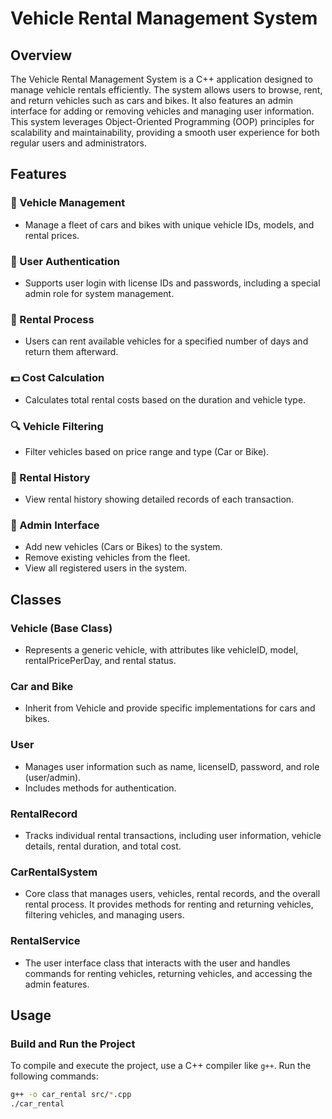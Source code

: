 # Vehicle Rental Management System

## Overview
The Vehicle Rental Management System is a C++ application designed to manage vehicle rentals efficiently. The system allows users to browse, rent, and return vehicles such as cars and bikes. It also features an admin interface for adding or removing vehicles and managing user information. This system leverages Object-Oriented Programming (OOP) principles for scalability and maintainability, providing a smooth user experience for both regular users and administrators.

## Features
### 🚗 Vehicle Management
- Manage a fleet of cars and bikes with unique vehicle IDs, models, and rental prices.

### 👥 User Authentication
- Supports user login with license IDs and passwords, including a special admin role for system management.

### 📅 Rental Process
- Users can rent available vehicles for a specified number of days and return them afterward.

### 💵 Cost Calculation
- Calculates total rental costs based on the duration and vehicle type.

### 🔍 Vehicle Filtering
- Filter vehicles based on price range and type (Car or Bike).

### 📝 Rental History
- View rental history showing detailed records of each transaction.

### 🔐 Admin Interface
- Add new vehicles (Cars or Bikes) to the system.
- Remove existing vehicles from the fleet.
- View all registered users in the system.

## Classes
### Vehicle (Base Class)
- Represents a generic vehicle, with attributes like vehicleID, model, rentalPricePerDay, and rental status.

### Car and Bike
- Inherit from Vehicle and provide specific implementations for cars and bikes.

### User
- Manages user information such as name, licenseID, password, and role (user/admin).
- Includes methods for authentication.

### RentalRecord
- Tracks individual rental transactions, including user information, vehicle details, rental duration, and total cost.

### CarRentalSystem
- Core class that manages users, vehicles, rental records, and the overall rental process. It provides methods for renting and returning vehicles, filtering vehicles, and managing users.

### RentalService
- The user interface class that interacts with the user and handles commands for renting vehicles, returning vehicles, and accessing the admin features.

## Usage

### Build and Run the Project
To compile and execute the project, use a C++ compiler like `g++`. Run the following commands:

```bash
g++ -o car_rental src/*.cpp
./car_rental
